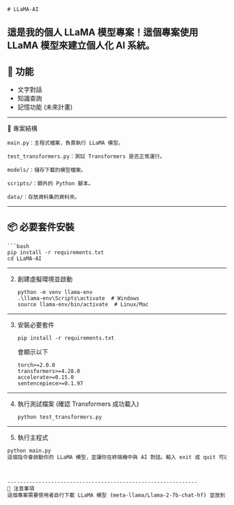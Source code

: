     # LLaMA-AI
這是我的個人 LLaMA 模型專案！這個專案使用 LLaMA 模型來建立個人化 AI 系統。
-------------------------------------------------------------
## 🚀 功能
- 文字對話
- 知識查詢
- 記憶功能 (未來計畫)
-------------------------------------------------------------
📂 專案結構

    main.py：主程式檔案，負責執行 LLaMA 模型。
    
    test_transformers.py：測試 Transformers 是否正常運行。
    
    models/：儲存下載的模型檔案。
    
    scripts/：額外的 Python 腳本。
    
    data/：存放資料集的資料夾。
-------------------------------------------------------------
## 📦 必要套件安裝
    ```bash
    pip install -r requirements.txt
    cd LLaMA-AI

-------------------------------------------------------------
2. 創建虛擬環境並啟動

       python -m venv llama-env
       .\llama-env\Scripts\activate  # Windows
       source llama-env/bin/activate  # Linux/Mac

-------------------------------------------------------------
3. 安裝必要套件

       pip install -r requirements.txt
   會顯示以下
   
       torch>=2.0.0
       transformers>=4.28.0
       accelerate>=0.15.0
       sentencepiece>=0.1.97

-------------------------------------------------------------
4. 執行測試檔案 (確認 Transformers 成功載入)

       python test_transformers.py


-------------------------------------------------------------
5. 執行主程式
```bash
python main.py
這個指令會啟動你的 LLaMA 模型，並讓你在終端機中與 AI 對話。輸入 exit 或 quit 可以結束對話。



-------------------------------------------------------------
📌 注意事項
這個專案需要使用者自行下載 LLaMA 模型 (meta-llama/Llama-2-7b-chat-hf) 並放到 models/ 資料夾中。

